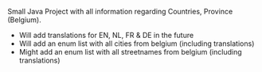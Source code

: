 Small Java Project with all information regarding Countries, Province (Belgium).

- Will add translations for EN, NL, FR & DE in the future
- Will add an enum list with all cities from belgium (including translations)
- Might add an enum list with all streetnames from belgium (including translations)